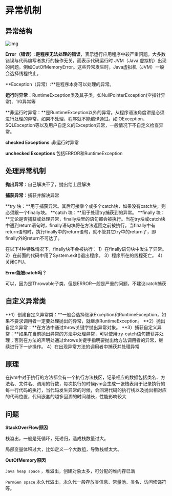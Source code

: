 # 异常机制

## 异常结构

![img](https://imgconvert.csdnimg.cn/aHR0cHM6Ly9pbWctbXkuY3Nkbi5uZXQvdXBsb2Fkcy8yMDEyMTEvMjcvMTM1NDAyMDQxN181MTc2LmpwZw?x-oss-process=image/format,png)

**Error（错误）:**是**程序无法处理的错误**，表示运行应用程序中较严重问题。大多数错误与代码编写者执行的操作无关，而表示代码运行时 JVM（Java 虚拟机）出现的问题。例如OutOfMemoryError。这些异常发生时，Java虚拟机（JVM）一般会选择线程终止。

**Exception（异常）:**是程序本身可以处理的异常。

**运行时异常**：RuntimeException类及其子类，如NullPointerException(空指针异常)、1/0异常等

**非运行时异常：**是RuntimeException以外的异常。从程序语法角度讲是必须进行处理的异常，如果不处理，程序就不能编译通过。如IOException、SQLException等以及用户自定义的Exception异常，一般情况下不自定义检查异常。

**checked Exceptions** :非运行时异常

**unchecked Exceptions** 包括ERROR和RuntimeException

## 处理异常机制

 **抛出异常**：自己解决不了，抛出给上层解决

 **捕获异常**：捕获并解决异常

**try 块：**用于捕获异常。其后可接零个或多个catch块，如果没有catch块，则必须跟一个finally块。
**catch 块：**用于处理try捕获到的异常。
**finally 块：**无论是否捕获或处理异常，finally块里的语句都会被执行。当在try块或catch块中遇到return语句时，finally语句块将在方法返回之前被执行。当finally中有return语句时，执行finally中的return语句，就不管其它try中的return了，即finally外的return不可达了。

在以下4种特殊情况下，finally块不会被执行：
1）在finally语句块中发生了异常。
2）在前面的代码中用了System.exit()退出程序。
3）程序所在的线程死亡。
4）关闭CPU。

**Error能被catch吗？**

可以，因为是Throwable子类，但是ERROR一般是严重的问题，不建议catch捕获

## 自定义异常类

**1）创建自定义异常类：**一般会选择继承Exception和RuntimeException，如果不要求调用者一定要处理抛出的异常，就继承RuntimeException。
**2）抛出自定义异常：**在方法中通过throw关键字抛出异常对象。
**3）捕获自定义异常：**如果在当前抛出异常的方法中处理异常，可以使用try-catch语句捕获并处理；否则在方法的声明处通过throws关键字指明要抛出给方法调用者的异常，继续进行下一步操作。
4）在出现异常方法的调用者中捕获并处理异常

## 原理

在jvm中对于执行的方法都会有一个执行方法栈区，记录相应的数据包括类名、方法名、文件名、调用的行数，每次执行的时候jvm会生成一张栈表用于记录执行的每一行代码的执行，当代码发生异常的时候，会回溯代码的执行栈以及抛出相对应的代码位置，代码嵌套的越多回溯的时间越长，性能影响较大

## 问题

**StackOverFlow原因**

栈溢出，一般是死循环，死递归，造成栈数量过大。

局部变量体积过大，比如定义一个大数组，导致栈帧太大。

**OutOfMemory原因**

`Java heap space` ，堆溢出，创建对象太多，可分配的堆内存已满

`PermGen space` 永久代溢出，永久代一般存放类信息、常量池、类名、访问修饰符等。